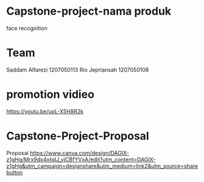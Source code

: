 # Capstone-project-nama produk
face recognition
# Team 
Saddam Alfarezi 1207050113
Rio Jepriansah  1207050108



# promotion vidieo
https://youtu.be/upL-X5H8R2k


# Capstone-Project-Proposal
Proposal https://www.canva.com/design/DAGIX-z1gHg/Mrx9dx4xtqIJ_yjCBfYVxA/edit?utm_content=DAGIX-z1gHg&utm_campaign=designshare&utm_medium=link2&utm_source=sharebutton
